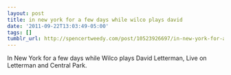 ```yaml
---
layout: post
title: in new york for a few days while wilco plays david
date: '2011-09-22T13:03:49-05:00'
tags: []
tumblr_url: http://spencertweedy.com/post/10523926697/in-new-york-for-a-few-days-while-wilco-plays-david
---
```

In New York for a few days while Wilco plays David Letterman, Live on Letterman and Central Park.
